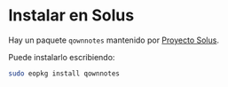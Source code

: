 # Instalar en Solus

Hay un paquete `qownnotes` mantenido por [Proyecto Solus](https://getsol.us/).

Puede instalarlo escribiendo:

```bash
sudo eopkg install qownnotes
```

